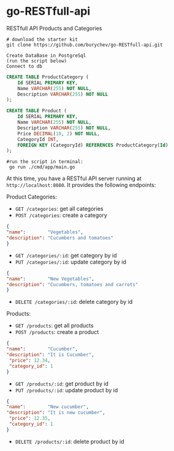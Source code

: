 # go-RESTfull-api
RESTfull API Products and Categories

```shell
# download the starter kit
git clone https://github.com/burychev/go-RESTfull-api.git

Create DataBase in PostgreSql
(run the script below)
Connect to db
```
```sql
CREATE TABLE ProductCategory (
    Id SERIAL PRIMARY KEY,
    Name VARCHAR(255) NOT NULL,
    Description VARCHAR(255) NOT NULL
);

CREATE TABLE Product (
    Id SERIAL PRIMARY KEY,
    Name VARCHAR(255) NOT NULL,
    Description VARCHAR(255) NOT NULL,
    Price DECIMAL(10, 2) NOT NULL,
    CategoryId INT,
    FOREIGN KEY (CategoryId) REFERENCES ProductCategory(Id)
);
```
```shell
#run the script in terminal:
 go run ./cmd/app/main.go
```

At this time, you have a RESTful API server running at `http://localhost:8080`. It provides the following endpoints:

Product Categories:
* `GET /categories`: get all categories
* `POST /categories`: сreate a category
 ```JSON
{
 "name":        "Vegetables",
 "description": "Cucumbers and tomatoes"
}
```
* `GET /categories/:id`: get category by id
* `PUT /categories/:id`: update category by id
 ```JSON
{
 "name":        "New Vegetables",
 "description": "Cucumbers, tomatoes and carrots"
}
```
* `DELETE /categories/:id`: delete category by id



Products:
* `GET /products`: get all products
* `POST /products`: сreate a product
 ```JSON
{
 "name":        "Cucumber",
 "description": "It is Cucumber",
  "price": 12.34,
  "category_id": 1
}
```
* `GET /products/:id`: get product by id
* `PUT /products/:id`: update product by id
 ```JSON
{
 "name":        "New cucumber",
 "description": "It is new cucumber",
  "price": 12.35,
  "category_id": 1
}
```
* `DELETE /products/:id`: delete product by id
